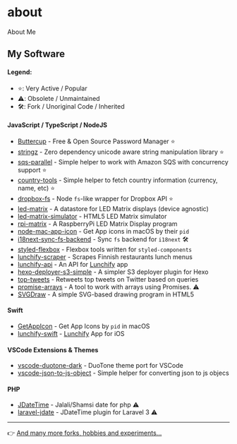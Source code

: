 # about

About Me

## My Software

#### Legend:

- ⭐️: Very Active / Popular
- ⚠️: Obsolete / Unmaintained
- 🛠: Fork / Unoriginal Code / Inherited

#### JavaScript / TypeScript / NodeJS

+ [Buttercup](https://github.com/buttercup/buttercup-desktop) - Free & Open Source Password Manager ⭐️
+ [stringz](https://github.com/sallar/stringz) - Zero dependency unicode aware string manipulation library ⭐️
+ [sqs-parallel](https://github.com/sallar/sqs-parallel) - Simple helper to work with Amazon SQS with concurrency support ⭐️
+ [country-tools](https://github.com/sallar/country-tools) - Simple helper to fetch country information (currency, name, etc) ⭐️
+ [dropbox-fs](https://github.com/sallar/dropbox-fs) - Node `fs`-like wrapper for Dropbox API ⭐️
+ [led-matrix](https://github.com/sallar/led-matrix) - A datastore for LED Matrix displays (device agnostic)
+ [led-matrix-simulator](https://github.com/sallar/led-matrix-simulator) - HTML5 LED Matrix simulator
+ [rpi-matrix](https://github.com/sallar/rpi-matrix) - A RaspberryPi LED Matrix Display program
+ [node-mac-app-icon](https://github.com/sallar/node-mac-app-icon) - Get App icons in macOS by their `pid`
+ [i18next-sync-fs-backend](https://github.com/sallar/i18next-sync-fs-backend) - Sync `fs` backend for `i18next` 🛠
+ [styled-flexbox](https://github.com/sallar/styled-flexbox) - Flexbox tools written for `styled-components`
+ [lunchify-scraper](https://github.com/sallar/lunchify-scraper) - Scrapes Finnish restaurants lunch menus
+ [lunchify-api](https://github.com/sallar/lunchify-api) - An API for [Lunchify](https://lunchify.fi) app
+ [hexo-deployer-s3-simple](https://github.com/sallar/hexo-deployer-s3-simple) - A simpler S3 deployer plugin for Hexo
+ [top-tweets](https://github.com/sallar/top-tweets) - Retweets top tweets on Twitter based on queries
+ [promise-arrays](https://github.com/sallar/promise-arrays) - A tool to work with arrays using Promises. ⚠️
+ [SVGDraw](https://github.com/sallar/SVGDraw) - A simple SVG-based drawing program in HTML5

#### Swift

+ [GetAppIcon](https://github.com/sallar/GetAppIcon) - Get App Icons by `pid` in macOS
+ [lunchify-swift](https://github.com/sallar/lunchify-swift) - [Lunchify](https://lunchify.fi) App for iOS

#### VSCode Extensions & Themes

+ [vscode-duotone-dark](https://github.com/sallar/vscode-duotone-dark) - DuoTone theme port for VSCode
+ [vscode-json-to-js-object](https://github.com/sallar/vscode-json-to-js-object) - Simple helper for converting json to js objecs

#### PHP

+ [JDateTime](https://github.com/sallar/JDateTime) - Jalali/Shamsi date for php ⚠️
+ [laravel-jdate](https://github.com/sallar/laravel-jdate) - JDateTime plugin for Laravel 3 ⚠️

***

👉 [And many more forks, hobbies and experiments...](https://github.com/sallar?tab=repositories)
